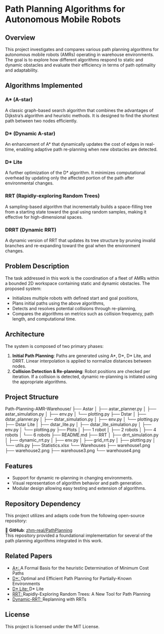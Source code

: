 # Path Planning Algorithms for Autonomous Mobile Robots

## Overview

This project investigates and compares various path planning algorithms for autonomous mobile robots (AMRs) operating in warehouse environments. The goal is to explore how different algorithms respond to static and dynamic obstacles and evaluate their efficiency in terms of path optimality and adaptability.

## Algorithms Implemented

### A* (A-star)
A classic graph-based search algorithm that combines the advantages of Dijkstra’s algorithm and heuristic methods. It is designed to find the shortest path between two nodes efficiently.

### D* (Dynamic A-star)
An enhancement of A* that dynamically updates the cost of edges in real-time, enabling adaptive path re-planning when new obstacles are detected.

### D* Lite
A further optimization of the D* algorithm. It minimizes computational overhead by updating only the affected portion of the path after environmental changes.

### RRT (Rapidly-exploring Random Trees)
A sampling-based algorithm that incrementally builds a space-filling tree from a starting state toward the goal using random samples, making it effective for high-dimensional spaces.

### DRRT (Dynamic RRT)
A dynamic version of RRT that updates its tree structure by pruning invalid branches and re-expanding toward the goal when the environment changes.

## Problem Description

The task addressed in this work is the coordination of a fleet of AMRs within a bounded 2D workspace containing static and dynamic obstacles. The proposed system:
- Initializes multiple robots with defined start and goal positions,
- Plans initial paths using the above algorithms,
- Detects and resolves potential collisions through re-planning,
- Compares the algorithms on metrics such as collision frequency, path length, and computational time.

## Architecture

The system is composed of two primary phases:
1. **Initial Path Planning**: Paths are generated using A*, D*, D* Lite, and DRRT. Linear interpolation is applied to normalize distances between nodes.
2. **Collision Detection & Re-planning**: Robot positions are checked per iteration. If a collision is detected, dynamic re-planning is initiated using the appropriate algorithms.

## Project Structure

Path-Planning-AMR-Warehouse/
├── Astar
│   ├── astar_planner.py
│   ├── astar_simulation.py
│   ├── env.py
│   └── plotting.py
├── Dstar
│   ├── dstar_planner.py
│   ├── dstar_simulation.py
│   ├── env.py
│   └── plotting.py
├── Dstar Lite
│   ├── dstar_lite.py
│   ├── dstar_lite_simulation.py
│   ├── env.py
│   └── plotting.py
├── Plots
│   ├── 1 robot
│   ├── 2 robots
│   ├── 4 robots
│   └── 6 robots
├── README.md
├── RRT
│   ├── drrt_simulation.py
│   ├── dynamic_rrt.py
│   ├── env.py
│   ├── grid_rrt.py
│   ├── plotting.py
│   └── utils.py
├── Statistics.xlsx
└── Warehouses
    ├── warehouse1.png
    ├── warehouse2.png
    ├── warehouse3.png
    └── warehouse4.png

## Features

- Support for dynamic re-planning in changing environments.
- Visual representation of algorithm behavior and path generation.
- Modular design allowing easy testing and extension of algorithms.

## Repository Dependency

This project utilizes and adapts code from the following open-source repository:

🔗 **GitHub**: [zhm-real/PathPlanning](https://github.com/zhm-real/PathPlanning/)  
This repository provided a foundational implementation for several of the path planning algorithms integrated in this work.


## Related Papers

* [A*: ](https://ieeexplore.ieee.org/document/4082128) A Formal Basis for the heuristic Determination of Minimum Cost Paths
* [D*: ](http://web.mit.edu/16.412j/www/html/papers/original_dstar_icra94.pdf) Optimal and Efficient Path Planning for Partially-Known Environments
* [D* Lite: ](http://idm-lab.org/bib/abstracts/papers/aaai02b.pdf) D* Lite
* [RRT: ](http://msl.cs.uiuc.edu/~lavalle/papers/Lav98c.pdf) Rapidly-Exploring Random Trees: A New Tool for Path Planning
* [Dynamic-RRT: ](https://www.ri.cmu.edu/pub_files/pub4/ferguson_david_2006_2/ferguson_david_2006_2.pdf) Replanning with RRTs


## License

This project is licensed under the MIT License.
